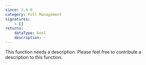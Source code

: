 ```yaml
---
since: 2.4.0
category: Poll Management
signatures:
    - []
returns:
    dataType: bool
    description: ~
---
```


This function needs a description. Please feel free to contribute a description to this function.
